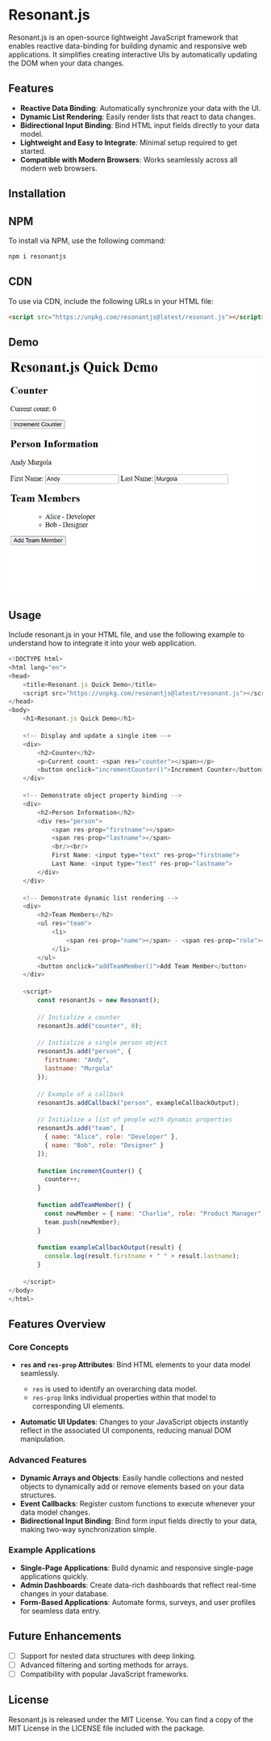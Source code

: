 # Resonant.js

Resonant.js is an open-source lightweight JavaScript framework that enables reactive data-binding for building dynamic and responsive web applications. It simplifies creating interactive UIs by automatically updating the DOM when your data changes.

## Features

- **Reactive Data Binding**: Automatically synchronize your data with the UI.
- **Dynamic List Rendering**: Easily render lists that react to data changes.
- **Bidirectional Input Binding**: Bind HTML input fields directly to your data model.
- **Lightweight and Easy to Integrate**: Minimal setup required to get started.
- **Compatible with Modern Browsers**: Works seamlessly across all modern web browsers.

## Installation
## NPM
To install via NPM, use the following command:

```bash 
npm i resonantjs
```

## CDN
To use via CDN, include the following URLs in your HTML file:

```html 
<script src="https://unpkg.com/resonantjs@latest/resonant.js"></script>
```

## Demo
![](https://github.com/amurgola/ResonantJs/blob/main/Demo.gif)

## Usage
Include resonant.js in your HTML file, and use the following example to understand how to integrate it into your web application.

```javascript
<!DOCTYPE html>
<html lang="en">
<head>
    <title>Resonant.js Quick Demo</title>
    <script src="https://unpkg.com/resonantjs@latest/resonant.js"></script>
</head>
<body>
    <h1>Resonant.js Quick Demo</h1>

    <!-- Display and update a single item -->
    <div>
        <h2>Counter</h2>
        <p>Current count: <span res="counter"></span></p>
        <button onclick="incrementCounter()">Increment Counter</button>
    </div>

    <!-- Demonstrate object property binding -->
    <div>
        <h2>Person Information</h2>
        <div res="person">
            <span res-prop="firstname"></span>
            <span res-prop="lastname"></span>
            <br/><br/>
            First Name: <input type="text" res-prop="firstname">
            Last Name: <input type="text" res-prop="lastname">
        </div>
    </div>

    <!-- Demonstrate dynamic list rendering -->
    <div>
        <h2>Team Members</h2>
        <ul res="team">
            <li>
                <span res-prop="name"></span> - <span res-prop="role"></span>
            </li>
        </ul>
        <button onclick="addTeamMember()">Add Team Member</button>
    </div>

    <script>
        const resonantJs = new Resonant();

        // Initialize a counter
        resonantJs.add("counter", 0);

        // Initialize a single person object
        resonantJs.add("person", {
          firstname: "Andy",
          lastname: "Murgola"
        });

        // Example of a callback
        resonantJs.addCallback("person", exampleCallbackOutput);

        // Initialize a list of people with dynamic properties
        resonantJs.add("team", [
          { name: "Alice", role: "Developer" },
          { name: "Bob", role: "Designer" }
        ]);

        function incrementCounter() {
          counter++;
        }

        function addTeamMember() {
          const newMember = { name: "Charlie", role: "Product Manager" };
          team.push(newMember);
        }

        function exampleCallbackOutput(result) {
          console.log(result.firstname + " " + result.lastname);
        }

    </script>
</body>
</html>

```
## Features Overview

### Core Concepts
- **`res` and `res-prop` Attributes**: Bind HTML elements to your data model seamlessly.
    - `res` is used to identify an overarching data model.
    - `res-prop` links individual properties within that model to corresponding UI elements.

- **Automatic UI Updates**: Changes to your JavaScript objects instantly reflect in the associated UI components, reducing manual DOM manipulation.

### Advanced Features
- **Dynamic Arrays and Objects**: Easily handle collections and nested objects to dynamically add or remove elements based on your data structures.
- **Event Callbacks**: Register custom functions to execute whenever your data model changes.
- **Bidirectional Input Binding**: Bind form input fields directly to your data, making two-way synchronization simple.

### Example Applications
- **Single-Page Applications**: Build dynamic and responsive single-page applications quickly.
- **Admin Dashboards**: Create data-rich dashboards that reflect real-time changes in your database.
- **Form-Based Applications**: Automate forms, surveys, and user profiles for seamless data entry.

## Future Enhancements

- [ ] Support for nested data structures with deep linking.
- [ ] Advanced filtering and sorting methods for arrays.
- [ ] Compatibility with popular JavaScript frameworks.

## License

Resonant.js is released under the MIT License. You can find a copy of the MIT License in the LICENSE file included with the package.
